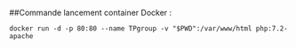 ##Commande lancement container Docker :
```
docker run -d -p 80:80 --name TPgroup -v "$PWD":/var/www/html php:7.2-apache
```